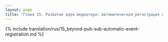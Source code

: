 ```yaml
---
layout: page
title: "Глава 15. Развитие идеи медиатора: автоматическая регистрация событий"
---
```


{% include translation/rus/15_beyond-pub-sub-automatic-event-registration.md %}